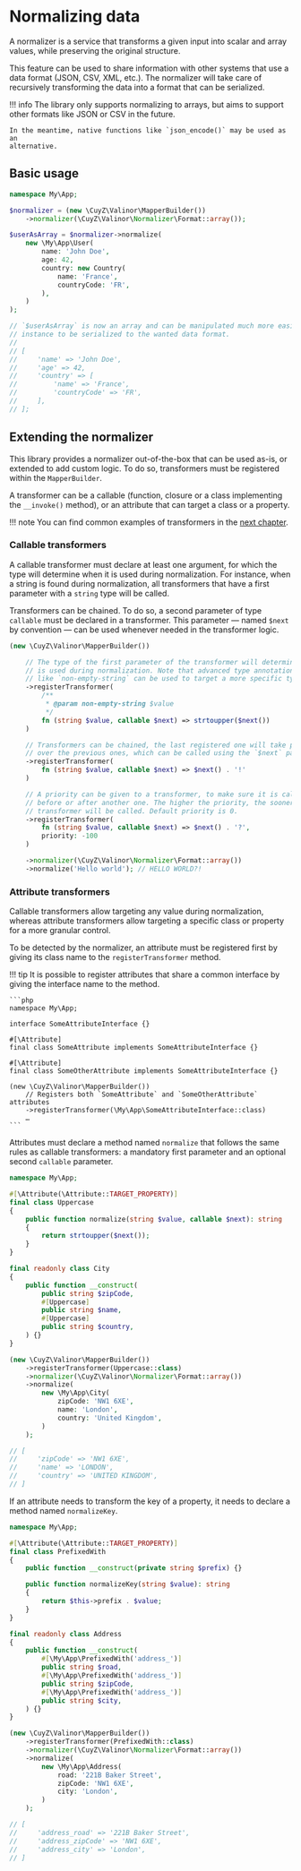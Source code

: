 # Normalizing data

A normalizer is a service that transforms a given input into scalar and array
values, while preserving the original structure.

This feature can be used to share information with other systems that use a data
format (JSON, CSV, XML, etc.). The normalizer will take care of recursively
transforming the data into a format that can be serialized.

!!! info
    The library only supports normalizing to arrays, but aims to support other
    formats like JSON or CSV in the future.

    In the meantime, native functions like `json_encode()` may be used as an
    alternative.

## Basic usage

```php
namespace My\App;

$normalizer = (new \CuyZ\Valinor\MapperBuilder())
    ->normalizer(\CuyZ\Valinor\Normalizer\Format::array());

$userAsArray = $normalizer->normalize(
    new \My\App\User(
        name: 'John Doe',
        age: 42,
        country: new Country(
            name: 'France',
            countryCode: 'FR',
        ),
    )
);

// `$userAsArray` is now an array and can be manipulated much more easily, for
// instance to be serialized to the wanted data format.
//
// [
//     'name' => 'John Doe',
//     'age' => 42,
//     'country' => [
//         'name' => 'France',
//         'countryCode' => 'FR',
//     ],
// ];
```

## Extending the normalizer

This library provides a normalizer out-of-the-box that can be used as-is, or
extended to add custom logic. To do so, transformers must be registered within
the `MapperBuilder`.

A transformer can be a callable (function, closure or a class implementing the
`__invoke()` method), or an attribute that can target a class or a property.

!!! note
    You can find common examples of transformers in the [next
    chapter](common-examples.md).

### Callable transformers

A callable transformer must declare at least one argument, for which the type
will determine when it is used during normalization. For instance, when a string
is found during normalization, all transformers that have a first parameter with
a `string` type will be called.

Transformers can be chained. To do so, a second parameter of type `callable`
must be declared in a transformer. This parameter — named `$next` by convention
— can be used whenever needed in the transformer logic.

```php
(new \CuyZ\Valinor\MapperBuilder())

    // The type of the first parameter of the transformer will determine when it
    // is used during normalization. Note that advanced type annotations
    // like `non-empty-string` can be used to target a more specific type.
    ->registerTransformer(
        /**
         * @param non-empty-string $value 
         */
        fn (string $value, callable $next) => strtoupper($next())
    )

    // Transformers can be chained, the last registered one will take precedence
    // over the previous ones, which can be called using the `$next` parameter.
    ->registerTransformer(
        fn (string $value, callable $next) => $next() . '!'
    )

    // A priority can be given to a transformer, to make sure it is called
    // before or after another one. The higher the priority, the sooner the
    // transformer will be called. Default priority is 0.
    ->registerTransformer(
        fn (string $value, callable $next) => $next() . '?',
        priority: -100
    )

    ->normalizer(\CuyZ\Valinor\Normalizer\Format::array())
    ->normalize('Hello world'); // HELLO WORLD?!
```

### Attribute transformers

Callable transformers allow targeting any value during normalization, whereas
attribute transformers allow targeting a specific class or property for a more
granular control.

To be detected by the normalizer, an attribute must be registered first by
giving its class name to the `registerTransformer` method.

!!! tip
    It is possible to register attributes that share a common interface by
    giving the interface name to the method.

    ```php
    namespace My\App;

    interface SomeAttributeInterface {}

    #[\Attribute]
    final class SomeAttribute implements SomeAttributeInterface {}

    #[\Attribute]
    final class SomeOtherAttribute implements SomeAttributeInterface {}

    (new \CuyZ\Valinor\MapperBuilder())
        // Registers both `SomeAttribute` and `SomeOtherAttribute` attributes
        ->registerTransformer(\My\App\SomeAttributeInterface::class)
        …
    ```

Attributes must declare a method named `normalize` that follows the same rules
as callable transformers: a mandatory first parameter and an optional second
`callable` parameter.

```php
namespace My\App;

#[\Attribute(\Attribute::TARGET_PROPERTY)]
final class Uppercase
{
    public function normalize(string $value, callable $next): string
    {
        return strtoupper($next());
    }
}

final readonly class City
{
    public function __construct(
        public string $zipCode,
        #[Uppercase]
        public string $name,
        #[Uppercase]
        public string $country,
    ) {}
}

(new \CuyZ\Valinor\MapperBuilder())
    ->registerTransformer(Uppercase::class)
    ->normalizer(\CuyZ\Valinor\Normalizer\Format::array())
    ->normalize(
        new \My\App\City(
            zipCode: 'NW1 6XE',
            name: 'London',
            country: 'United Kingdom',
        ) 
    );

// [
//     'zipCode' => 'NW1 6XE',
//     'name' => 'LONDON',
//     'country' => 'UNITED KINGDOM',
// ]
```

If an attribute needs to transform the key of a property, it needs to declare a
method named `normalizeKey`.

```php
namespace My\App;

#[\Attribute(\Attribute::TARGET_PROPERTY)]
final class PrefixedWith
{
    public function __construct(private string $prefix) {}

    public function normalizeKey(string $value): string
    {
        return $this->prefix . $value;
    }
}

final readonly class Address
{
    public function __construct(
        #[\My\App\PrefixedWith('address_')]
        public string $road,
        #[\My\App\PrefixedWith('address_')]
        public string $zipCode,
        #[\My\App\PrefixedWith('address_')]
        public string $city,
    ) {}
}

(new \CuyZ\Valinor\MapperBuilder())
    ->registerTransformer(PrefixedWith::class)
    ->normalizer(\CuyZ\Valinor\Normalizer\Format::array())
    ->normalize(
        new \My\App\Address(
            road: '221B Baker Street',
            zipCode: 'NW1 6XE',
            city: 'London',
        ) 
    );

// [
//     'address_road' => '221B Baker Street',
//     'address_zipCode' => 'NW1 6XE',
//     'address_city' => 'London',
// ]
```
